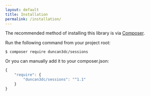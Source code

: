 ```yaml
---
layout: default
title: Installation
permalink: /installation/
---
```


The recommended method of installing this library is via [Composer](https://getcomposer.org/).

Run the following command from your project root:

~~~
$ composer require duncan3dc/sessions
~~~


Or you can manually add it to your composer.json:

~~~javascript
{
    "require": {
        "duncan3dc/sessions": "^1.1"
    }
}
~~~
